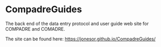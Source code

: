# CompadreGuides
The back end of the data entry protocol and user guide web site for COMPADRE and COMADRE.

The site can be found here:  https://jonesor.github.io/CompadreGuides/

